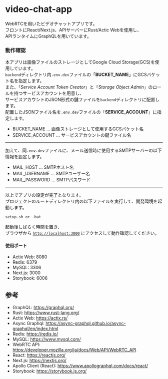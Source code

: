 # video-chat-app

WebRTCを用いたビデオチャットアプリです。  
フロントにReact/Next.js、APIサーバーにRust/Actic Webを使用し、  
APIランタイムにGraphQLを用いています。

### 動作確認
本アプリは画像ファイルのストレージとしてGoogle Cloud Storage(GCS)を使用しています。  
`backend`ディレクトリ内`.env.dev`ファイルの「**BUCKET_NAME**」にGCSバケット名を指定します。  
また、「*Service Account Token Creator*」と「*Storage Object Admin*」のロールを持つサービスアカウントを用意し、  
サービスアカウントのJSON形式の鍵ファイルを`backend`ディレクトリに配置します。  
配置したJSONファイル名を`.env.dev`ファイルの「**SERVICE_ACCOUNT**」に指定します。  
  * BUCKET_NAME … 画像ストレージとして使用するGCSバケット名
  * SERVICE_ACCOUNT … サービスアカウントの鍵ファイル名
___

加えて、同`.env.dev`ファイルに、メール送信時に使用するSMTPサーバーの以下情報を設定します。
  * MAIL_HOST … SMTPホスト名
  * MAIL_USERNAME … SMTPユーザー名
  * MAIL_PASSWORD … SMTPパスワード
___

以上でアプリの設定が完了となります。  
プロジェクトのルートディレクトリ内の以下ファイルを実行して、開発環境を起動します。
```
setup.sh or .bat
```

起動後しばらく時間を置き、  
ブラウザから [`http://localhost:3000`](http://localhost:3000) にアクセスして動作確認してください。

#### 使用ポート
  * Actix Web: 8080
  * Redis: 6379
  * MySQL: 3306
  * Next.js: 3000
  * Storybook: 6006

## 参考

  * GraphQL: https://graphql.org/
  * Rust: https://www.rust-lang.org/
  * Actix Web: https://actix.rs/
  * Async Graphql: https://async-graphql.github.io/async-graphql/en/index.html
  * Redis: https://redis.io/
  * MySQL: https://www.mysql.com/
  * WebRTC API: https://developer.mozilla.org/ja/docs/Web/API/WebRTC_API
  * React: https://reactjs.org/
  * Next.js: https://nextjs.org/
  * Apollo Client (React): https://www.apollographql.com/docs/react/
  * Storybook: https://storybook.js.org/
